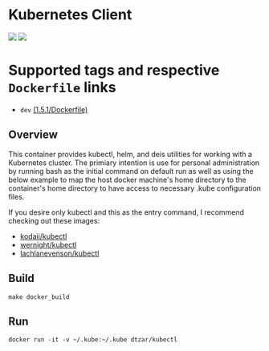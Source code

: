 # Kubernetes Client

[![](https://images.microbadger.com/badges/image/dtzar/kubectl.svg)](https://microbadger.com/images/dtzar/kubectl "Get your own image badge on microbadger.com")
[![](https://images.microbadger.com/badges/version/dtzar/kubectl.svg)](https://microbadger.com/images/dtzar/kubectl "Get your own version badge on microbadger.com")

# Supported tags and respective `Dockerfile` links

* `dev`    [(1.5.1/Dockerfile)](https://github.com/dtzar/kubectl/blob/dev/Dockerfile)

## Overview

This container provides kubectl, helm, and deis utilities for working with a Kubernetes cluster.  The primiary intention is use for personal administration by running bash as the initial command on default run as well as using the below example to map the host docker machine's home directory to the container's home directory to have access to necessary .kube configuration files.

If you desire only kubectl and this as the entry command, I recommend checking out these images:
* [kodaii/kubectl](https://hub.docker.com/r/koudaiii/kubectl/)
* [wernight/kubectl](https://hub.docker.com/r/wernight/kubectl/)
* [lachlanevenson/kubectl](https://hub.docker.com/r/lachlanevenson/k8s-kubectl/0)

## Build

`make docker_build`

## Run

`docker run -it -v ~/.kube:~/.kube dtzar/kubectl`